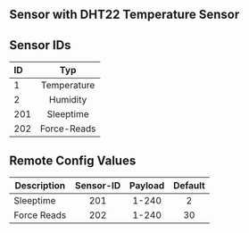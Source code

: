 ## Sensor with DHT22 Temperature Sensor

## Sensor IDs
| ID | Typ |
|:--- |:-------:|
| 1  | Temperature |
| 2  | Humidity |
|201 | Sleeptime |
|202 | Force-Reads|

## Remote Config Values

| Description       | Sensor-ID          | Payload  |  Default |
| ------------- |:-------------:|:-----:|:-----:
| Sleeptime     | 201 | 1-240 | 2 |
| Force Reads      | 202      |   1-240 | 30 |
